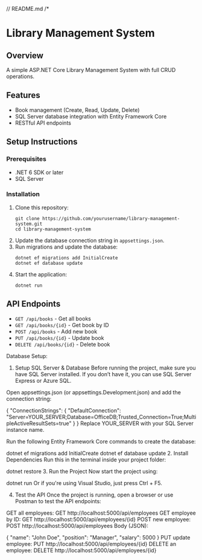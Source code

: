 // README.md
/*
# Library Management System

## Overview
A simple ASP.NET Core Library Management System with full CRUD operations.

## Features
- Book management (Create, Read, Update, Delete)
- SQL Server database integration with Entity Framework Core
- RESTful API endpoints

## Setup Instructions
### Prerequisites
- .NET 6 SDK or later
- SQL Server

### Installation
1. Clone this repository:
   ```
   git clone https://github.com/yourusername/library-management-system.git
   cd library-management-system
   ```
2. Update the database connection string in `appsettings.json`.
3. Run migrations and update the database:
   ```
   dotnet ef migrations add InitialCreate
   dotnet ef database update
   ```
4. Start the application:
   ```
   dotnet run
   ```

## API Endpoints
- `GET /api/books` - Get all books
- `GET /api/books/{id}` - Get book by ID
- `POST /api/books` - Add new book
- `PUT /api/books/{id}` - Update book
- `DELETE /api/books/{id}` - Delete book



Database Setup:
1. Setup SQL Server & Database
Before running the project, make sure you have SQL Server installed. If you don’t have it, you can use SQL Server Express or Azure SQL.

Open appsettings.json (or appsettings.Development.json) and add the connection string:

{
    "ConnectionStrings": {
        "DefaultConnection": "Server=YOUR_SERVER;Database=OfficeDB;Trusted_Connection=True;MultipleActiveResultSets=true"
    }
}
Replace YOUR_SERVER with your SQL Server instance name.

Run the following Entity Framework Core commands to create the database:


dotnet ef migrations add InitialCreate
dotnet ef database update
2. Install Dependencies
Run this in the terminal inside your project folder:


dotnet restore
3. Run the Project
Now start the project using:


dotnet run
Or if you're using Visual Studio, just press Ctrl + F5.

4. Test the API
Once the project is running, open a browser or use Postman to test the API endpoints:

GET all employees:
GET http://localhost:5000/api/employees
GET employee by ID:
GET http://localhost:5000/api/employees/{id}
POST new employee:
POST http://localhost:5000/api/employees
Body (JSON):

{
    "name": "John Doe",
    "position": "Manager",
    "salary": 5000
}
PUT update employee:
PUT http://localhost:5000/api/employees/{id}
DELETE an employee:
DELETE http://localhost:5000/api/employees/{id}


